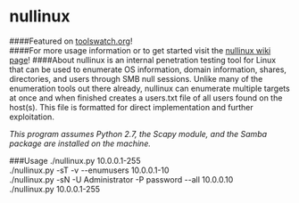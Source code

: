 # nullinux
####Featured on [toolswatch.org](http://www.toolswatch.org/2016/11/nullinux-v3-5-null-session-tool/)!<br>
####For more usage information or to get started visit the [nullinux wiki page](https://github.com/m8r0wn/nullinux/wiki)!
####About
nullinux is an internal penetration testing tool for Linux that can be used to enumerate OS information, domain information, shares, directories, and users through SMB null sessions. Unlike many of the enumeration tools out there already, nullinux can enumerate multiple targets at once and when finished creates a users.txt file of all users found on the host(s). This file is formatted for direct implementation and further exploitation.

_This program assumes Python 2.7, the Scapy module, and the Samba package are installed on the machine._

###Usage
./nullinux.py 10.0.0.1-255<br>
./nullinux.py -sT -v --enumusers 10.0.0.1-10<br>
./nullinux.py -sN -U Administrator -P password --all 10.0.0.10<br>
./nullinux.py 10.0.0.1-255




